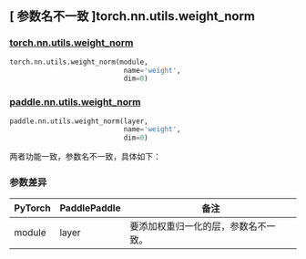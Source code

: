 ## [ 参数名不一致 ]torch.nn.utils.weight_norm
### [torch.nn.utils.weight_norm](https://pytorch.org/docs/stable/generated/torch.nn.utils.weight_norm.html?highlight=nn+utils+weight_norm#torch.nn.utils.weight_norm)

```python
torch.nn.utils.weight_norm(module,
                            name='weight',
                            dim=0)
```

### [paddle.nn.utils.weight_norm](https://www.paddlepaddle.org.cn/documentation/docs/zh/api/paddle/nn/utils/weight_norm_cn.html#weight-norm)

```python
paddle.nn.utils.weight_norm(layer,
                            name='weight',
                            dim=0)
```
两者功能一致，参数名不一致，具体如下：
### 参数差异
| PyTorch       | PaddlePaddle | 备注                                                   |
| ------------- | ------------ | ------------------------------------------------------ |
| module        | layer        | 要添加权重归一化的层，参数名不一致。                                    |
